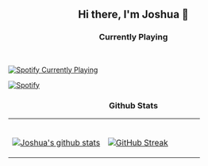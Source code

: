 ## <p align="center">Hi there, I'm Joshua 👋</p>

### <p align="center">Currently Playing</p>

<br>

<p align="center">

<a href="https://google.com" target="_blank"><img src="https://novatorem-sigma-vert.vercel.app/api/spotify?background_color=333&border_color=ffffff" alt="Spotify Currently Playing"></a>

[![Spotify](https://novatorem-sigma-vert.vercel.app/api/spotify?background_color=333&border_color=ffffff)](https://open.spotify.com/user/joshthekid234)

</p>

### <p align="center">Github Stats</p>
<table width="100%"> 
  <tr>
  <td width="50%">
      
&nbsp; <br> [![Joshua's github stats](https://github-readme-stats-joshuanoakes1.vercel.app/api?username=joshua-noakes1&show_icons=true&theme=radical)](https://github.com/joshua-noakes1?tab=repositories)

  </td>
  <td width="50%">

<br> [![GitHub Streak](https://github-readme-streak-stats.herokuapp.com?user=joshua-noakes1&theme=radical)](https://github.com/joshua-noakes1?tab=repositories)

</p>
  </td>
  </table>
